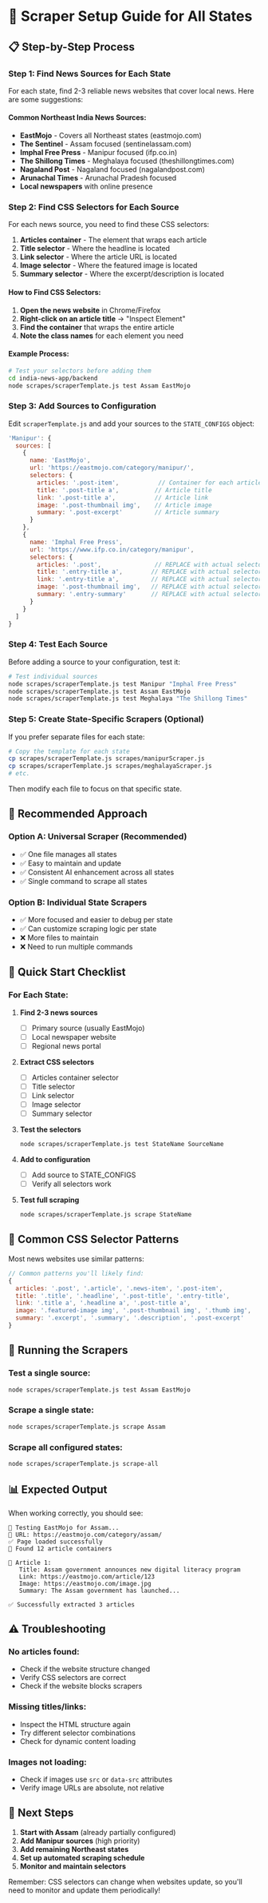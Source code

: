 # 🚀 Scraper Setup Guide for All States

## 📋 **Step-by-Step Process**

### **Step 1: Find News Sources for Each State**

For each state, find 2-3 reliable news websites that cover local news. Here are some suggestions:

#### **Common Northeast India News Sources:**

- **EastMojo** - Covers all Northeast states (eastmojo.com)
- **The Sentinel** - Assam focused (sentinelassam.com)
- **Imphal Free Press** - Manipur focused (ifp.co.in)
- **The Shillong Times** - Meghalaya focused (theshillongtimes.com)
- **Nagaland Post** - Nagaland focused (nagalandpost.com)
- **Arunachal Times** - Arunachal Pradesh focused
- **Local newspapers** with online presence

### **Step 2: Find CSS Selectors for Each Source**

For each news source, you need to find these CSS selectors:

1. **Articles container** - The element that wraps each article
2. **Title selector** - Where the headline is located
3. **Link selector** - Where the article URL is located
4. **Image selector** - Where the featured image is located
5. **Summary selector** - Where the excerpt/description is located

#### **How to Find CSS Selectors:**

1. **Open the news website** in Chrome/Firefox
2. **Right-click on an article title** → "Inspect Element"
3. **Find the container** that wraps the entire article
4. **Note the class names** for each element you need

#### **Example Process:**

```bash
# Test your selectors before adding them
cd india-news-app/backend
node scrapes/scraperTemplate.js test Assam EastMojo
```

### **Step 3: Add Sources to Configuration**

Edit `scraperTemplate.js` and add your sources to the `STATE_CONFIGS` object:

```javascript
'Manipur': {
  sources: [
    {
      name: 'EastMojo',
      url: 'https://eastmojo.com/category/manipur/',
      selectors: {
        articles: '.post-item',           // Container for each article
        title: '.post-title a',          // Article title
        link: '.post-title a',           // Article link
        image: '.post-thumbnail img',    // Article image
        summary: '.post-excerpt'         // Article summary
      }
    },
    {
      name: 'Imphal Free Press',
      url: 'https://www.ifp.co.in/category/manipur',
      selectors: {
        articles: '.post',               // REPLACE with actual selectors
        title: '.entry-title a',        // REPLACE with actual selectors
        link: '.entry-title a',         // REPLACE with actual selectors
        image: '.post-thumbnail img',   // REPLACE with actual selectors
        summary: '.entry-summary'       // REPLACE with actual selectors
      }
    }
  ]
}
```

### **Step 4: Test Each Source**

Before adding a source to your configuration, test it:

```bash
# Test individual sources
node scrapes/scraperTemplate.js test Manipur "Imphal Free Press"
node scrapes/scraperTemplate.js test Assam EastMojo
node scrapes/scraperTemplate.js test Meghalaya "The Shillong Times"
```

### **Step 5: Create State-Specific Scrapers (Optional)**

If you prefer separate files for each state:

```bash
# Copy the template for each state
cp scrapes/scraperTemplate.js scrapes/manipurScraper.js
cp scrapes/scraperTemplate.js scrapes/meghalayaScraper.js
# etc.
```

Then modify each file to focus on that specific state.

## 🎯 **Recommended Approach**

### **Option A: Universal Scraper (Recommended)**

- ✅ One file manages all states
- ✅ Easy to maintain and update
- ✅ Consistent AI enhancement across all states
- ✅ Single command to scrape all states

### **Option B: Individual State Scrapers**

- ✅ More focused and easier to debug per state
- ✅ Can customize scraping logic per state
- ❌ More files to maintain
- ❌ Need to run multiple commands

## 📝 **Quick Start Checklist**

### **For Each State:**

1. **Find 2-3 news sources**

   - [ ] Primary source (usually EastMojo)
   - [ ] Local newspaper website
   - [ ] Regional news portal

2. **Extract CSS selectors**

   - [ ] Articles container selector
   - [ ] Title selector
   - [ ] Link selector
   - [ ] Image selector
   - [ ] Summary selector

3. **Test the selectors**

   ```bash
   node scrapes/scraperTemplate.js test StateName SourceName
   ```

4. **Add to configuration**

   - [ ] Add source to STATE_CONFIGS
   - [ ] Verify all selectors work

5. **Test full scraping**
   ```bash
   node scrapes/scraperTemplate.js scrape StateName
   ```

## 🔧 **Common CSS Selector Patterns**

Most news websites use similar patterns:

```javascript
// Common patterns you'll likely find:
{
  articles: '.post', '.article', '.news-item', '.post-item',
  title: '.title', '.headline', '.post-title', '.entry-title',
  link: '.title a', '.headline a', '.post-title a',
  image: '.featured-image img', '.post-thumbnail img', '.thumb img',
  summary: '.excerpt', '.summary', '.description', '.post-excerpt'
}
```

## 🚀 **Running the Scrapers**

### **Test a single source:**

```bash
node scrapes/scraperTemplate.js test Assam EastMojo
```

### **Scrape a single state:**

```bash
node scrapes/scraperTemplate.js scrape Assam
```

### **Scrape all configured states:**

```bash
node scrapes/scraperTemplate.js scrape-all
```

## 📊 **Expected Output**

When working correctly, you should see:

```
🧪 Testing EastMojo for Assam...
📍 URL: https://eastmojo.com/category/assam/
✅ Page loaded successfully
📰 Found 12 article containers

📄 Article 1:
   Title: Assam government announces new digital literacy program
   Link: https://eastmojo.com/article/123
   Image: https://eastmojo.com/image.jpg
   Summary: The Assam government has launched...

✅ Successfully extracted 3 articles
```

## ⚠️ **Troubleshooting**

### **No articles found:**

- Check if the website structure changed
- Verify CSS selectors are correct
- Check if the website blocks scrapers

### **Missing titles/links:**

- Inspect the HTML structure again
- Try different selector combinations
- Check for dynamic content loading

### **Images not loading:**

- Check if images use `src` or `data-src` attributes
- Verify image URLs are absolute, not relative

## 🎯 **Next Steps**

1. **Start with Assam** (already partially configured)
2. **Add Manipur sources** (high priority)
3. **Add remaining Northeast states**
4. **Set up automated scraping schedule**
5. **Monitor and maintain selectors**

Remember: CSS selectors can change when websites update, so you'll need to monitor and update them periodically!
